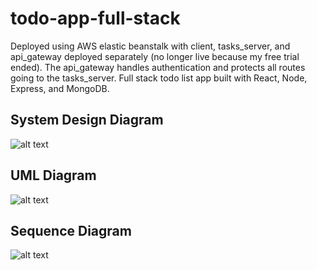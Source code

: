 # todo-app-full-stack

Deployed using AWS elastic beanstalk with client, tasks_server, and api_gateway deployed separately (no longer live because my free trial ended).
The api_gateway handles authentication and protects all routes going to the tasks_server.
Full stack todo list app built with React, Node, Express, and MongoDB.

## System Design Diagram

![alt text](https://github.com/piercef256/todo-app-full-stack/blob/main/documentation/system-design2.svg?raw=true)

## UML Diagram

![alt text](https://github.com/piercef256/todo-app-full-stack/blob/main/documentation/uml0.svg?raw=true)

## Sequence Diagram

![alt text](https://github.com/piercef256/todo-app-full-stack/blob/main/documentation/sequence1.svg?raw=true)
